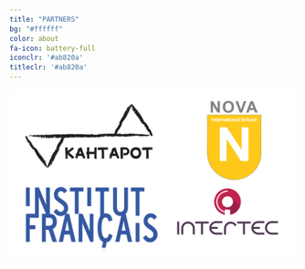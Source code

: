 ```yaml
---
title: "PARTNERS"
bg: "#ffffff"
color: about
fa-icon: battery-full
iconclr: '#ab820a'
titleclr: '#ab820a'
---
```


<div class="row">
   <div class="col-lg-12">
    <center><img src="img/sponsors.png" style="margin-bottom:50px!important;"/></center>
  </div> 
</div>

<br><br>